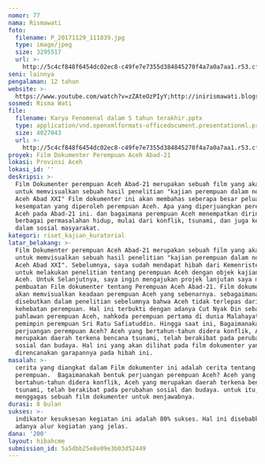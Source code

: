 ```yaml
---
nomor: 77
nama: Rismawati
foto:
  filename: P_20171129_111839.jpg
  type: image/jpeg
  size: 3295517
  url: >-
    http://5c4cf848f6454dc02ec8-c49fe7e7355d384845270f4a7a0a7aa1.r53.cf2.rackcdn.com/19520cf4-806f-4a7e-973b-826bc80fc8f5/P_20171129_111839.jpg
seni: lainnya
pengalaman: 12 tahun
website: >-
  https://www.youtube.com/watch?v=zZAteOzPIyY;http://inirismawati.blogspot.co.id/2011/12/mawar-pengasih.html;https://www.youtube.com/watch?v=lL9QRK8P5ag
sosmed: Risma Wati
file:
  filename: Karya Fenomenal dalam 5 tahun terakhir.pptx
  type: application/vnd.openxmlformats-officedocument.presentationml.presentation
  size: 4027043
  url: >-
    http://5c4cf848f6454dc02ec8-c49fe7e7355d384845270f4a7a0a7aa1.r53.cf2.rackcdn.com/217a799e-c72f-4cbf-9158-537ba7e34ff0/Karya%20Fenomenal%20dalam%205%20tahun%20terakhir.pptx
proyek: Film Dokumenter Perempuan Aceh Abad-21
lokasi: Provinsi Aceh
lokasi_id: ''
deskripsi: >-
  Film Dokumenter perempuan Aceh Abad-21 merupakan sebuah film yang akan digarap
  untuk memvisualkan sebuah hasil penelitian "kajian perempuan dalam novel-novel
  Aceh Abad XXI" Film dokumenter ini akan membahas seberapa besar peluang dan
  kesempatan yang diperoleh perempuan Aceh. Apa yang diperjuangkan perempuan
  Aceh pada Abad-21 ini. dan bagaimana perempuan Aceh menempatkan dirinya dalam
  berbagai permasalahan hidup, mulai dari konflik, tsunami, dan juga kehidupan
  dalam sosial masyarakat. 
kategori: riset_kajian_kuratorial
latar_belakang: >-
  Film Dokumenter perempuan Aceh Abad-21 merupakan sebuah film yang akan digarap
  untuk memvisualkan sebuah hasil penelitian "kajian perempuan dalam novel-novel
  Aceh Abad XXI". Sebelumnya, saya sudah mendapat hibah dari Kemenristek Dikti
  untuk melakukan penelitian tentang perempuan Aceh dengan objek kajian novel
  Aceh. Untuk Selanjutnya, saya ingin mengajukan projek lanjutan saya mengenai
  pembuatan Film dokumenter tentang Perempuan Aceh Abad-21. Film dokumenter ini
  akan memvisualkan keadaan perempuan Aceh yang sebenarnya. sebagaimana
  disebutkan dalam penelitian sebelumnya bahwa Aceh tidak terlepas dari
  kehebatan perempuan. Hal ini terbukti dengan adanya Cut Nyak Din sebagai
  pahlawan perempuan Aceh, nahkoda perempuan pertama di dunia Malahayati,
  pemimpin perempuan Sri Ratu Safiatuddin. Hingga saat ini, Bagaimanakah bentuk
  perjuangan perempuan Aceh? Aceh yang bertahun-tahun didera konflik, Aceh yang
  merupakan daerah terkena bencana tsunami, telah berakibat pada perubahan
  sosial dan budaya. Hal ini yang akan dilihat pada film dokumenter yang akan
  direncanakan garapannya pada hibah ini. 
masalah: >-
  cerita yang diangkat dalam Film dokumenter ini adalah cerita tentang
  perempuan.  Bagaimanakah bentuk perjuangan perempuan Aceh? Aceh yang
  bertahun-tahun didera konflik, Aceh yang merupakan daerah terkena bencana
  tsunami, telah berakibat pada perubahan sosial dan budaya. untuk itu, kami
  menggagas sebuah film dokumenter untuk menjawabnya. 
durasi: 8 bulan
sukses: >-
  indikator kesuksesan kegiatan ini adalah 80% sukses. Hal ini disebabkan sudah
  adanya alur kegiatan yang jelas.
dana: '200'
layout: hibahcme
submission_id: 5a5dbb25e8e09e3b03d52449
---
```

